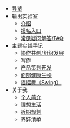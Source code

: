 


- [导览](/)
- 输出实验室
  - [介绍](f_output/)
  - [报名入口](f_output/signup.md)
  - [常见疑问解答/FAQ](f_output/faq.md)
- 主题实践手记
  - [协作共创/组织发展]()
  - [写作](wr/)
  - [产品策划开发]()
  - [面部健康生长]()   
  - [摇摆舞（Swing）](swing/)   
- 关于我
  - [个人简介](about.md)
  - [理想生活](about/ideallife_ishanshan.md)
  - [近期规划](https://docs.qq.com/doc/DVWlSYW53c1dtanB4)
  - [养娃清单](family/hb_parenting.md)

